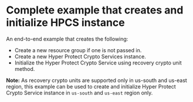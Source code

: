 # Complete example that creates and initialize HPCS instance

An end-to-end example that creates the following:

 - Create a new resource group if one is not passed in.
 - Create a new Hyper Protect Crypto Services instance.
 - Initialize the Hyper Protect Crypto Service using recovery crypto unit method.

**Note:** As recovery crypto units are supported only in us-south and us-east region, this example can be used to create and initialize  Hyper Protect Crypto Service instance in `us-south` and `us-east` region only.

